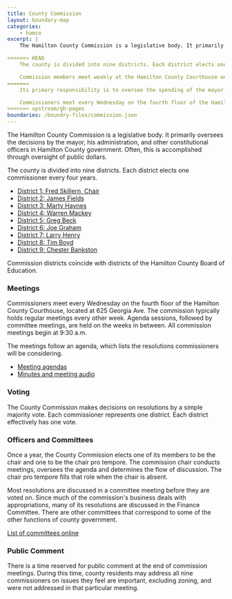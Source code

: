 ```yaml
---
title: County Commission
layout: boundary-map
categories:
    - hamco
excerpt: | 
    The Hamilton County Commission is a legislative body. It primarily oversees the decisions by the mayor, his administration, and other constitutional officers in Hamilton County government. Often, this is accomplished through oversight of public dollars.

<<<<<<< HEAD
    The county is divided into nine districts. Each district elects one commissioner every four years.

    Commission members meet weekly at the Hamilton County Courthouse on Georgia Avenue to discuss and vote on resolutions.
=======
    Its primary responsibility is to oversee the spending of the mayor, his administration and other constitutional offices in county government.

    Commissioners meet every Wednesday on the fourth floor of the Hamilton County Courthouse, located at 625 Georgia Ave. The commission typically holds regular meetings every other week. Agenda sessions, followed by committee meetings, are held on the weeks in between. All commission meetings begin at 9:30 a.m.
>>>>>>> upstream/gh-pages
boundaries: /boundry-files/commission.json
---
```


The Hamilton County Commission is a legislative body. It primarily oversees the decisions by the mayor, his administration, and other constitutional officers in Hamilton County government. Often, this is accomplished through oversight of public dollars.

The county is divided into nine districts. Each district elects one commissioner every four years.

+ [District 1: Fred Skillern, Chair](./district-1.html)
+ [District 2: James Fields](./district-2.html)
+ [District 3: Marty Haynes](./district-3.html)
+ [District 4: Warren Mackey](./district-4.html)
+ [District 5: Greg Beck](./district-5.html)
+ [District 6: Joe Graham](./district-6.html)
+ [District 7: Larry Henry](./district-7.html)
+ [District 8: Tim Boyd](./district-8.html)
+ [District 9: Chester Bankston](./district-9.html)

Commission districts coincide with districts of the Hamilton County Board of Education.

### Meetings

Commissioners meet every Wednesday on the fourth floor of the Hamilton County Courthouse, located at 625 Georgia Ave. The commission typically holds regular meetings every other week. Agenda sessions, followed by committee meetings, are held on the weeks in between. All commission meetings begin at 9:30 a.m.

The meetings follow an agenda, which lists the resolutions commissioners will be considering.

+ [Meeting agendas](http://www.hamiltontn.gov/commission/meetings.aspx)
+ [Minutes and meeting audio](http://www.hamiltontn.gov/commission/Minutes.aspx)

### Voting

The County Commission makes decisions on resolutions by a simple majority vote. Each commissioner represents one district. Each district effectively has one vote.

### Officers and Committees

Once a year, the County Commission elects one of its members to be the chair and one to be the chair pro tempore. The commission chair conducts meetings, oversees the agenda and determines the flow of discussion. The chair pro tempore fills that role when the chair is absent.

Most resolutions are discussed in a committee meeting before they are voted on. Since much of the commission's business deals with appropriations, many of its resolutions are discussed in the Finance Committee. There are other committees that correspond to some of the other functions of county government.

[List of committees online](http://www.hamiltontn.gov/commission/Committees.aspx)

### Public Comment

There is a time reserved for public comment at the end of commission meetings. During this time, county residents may address all nine commissioners on issues they feel are important, excluding zoning, and were not addressed in that particular meeting.






